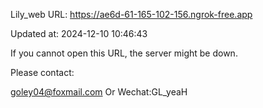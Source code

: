 Lily_web URL: https://ae6d-61-165-102-156.ngrok-free.app

Updated at: 2024-12-10 10:46:43

If you cannot open this URL, the server might be down.

Please contact: 

goley04@foxmail.com Or Wechat:GL_yeaH